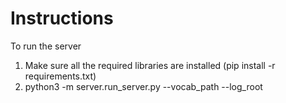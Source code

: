 # Instructions
To run the server

1. Make sure all the required libraries are installed (pip install -r requirements.txt)
2. python3 -m server.run_server.py --vocab_path <vocab path> --log_root <directory of model>
